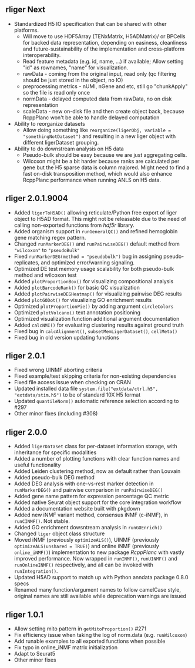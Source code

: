 ## rliger Next

- Standardized H5 IO specification that can be shared with other platforms.
  - Will move to use HDF5Array (TENxMatrix, H5ADMatrix)/ or BPCells for backed data representation, depending on easiness, cleanliness and future-sustainability of the implementation and cross-platform interoperability.
  - Read feature metadata (e.g. id, name, ...) if available; Allow setting "id" as rownames, "name" for visualization.
  - rawData - coming from the original input, read only (qc filtering should be just stored in the object, no IO)
  - preprocessing metrics - nUMI, nGene and etc, still go "chunkApply" so the file is read only once
  - normData - delayed computed data from rawData, no on disk representation
  - scaleData - new on-disk file and then create object back, because RcppPlanc won't be able to handle delayed computation
- Ability to reorganize datasets
  - Allow doing something like `reorganize(ligerObj, variable = "somethingNotDataset")` and resulting in a new liger object with different ligerDataset grouping.
- Ability to do downstream analysis on H5 data
  - Pseudo-bulk should be easy because we are just aggregating cells.
  - Wilcoxon might be a bit harder because ranks are calculated per gene but the H5 sparse data is column majored. Might need to find a fast on-disk transposition method, which would also enhance RcppPlanc performance when running ANLS on H5 data.

## rliger 2.0.1.9004

- Added `ligerToH5AD()` allowing reticulate/Python free export of liger object to H5AD format. This might not be releasable due to the need of calling non-exported functions from *hdf5r* library.
- Added organism support in `runGeneralQC()` and refined hemoglobin gene matching regex pattern.
- Changed `runMarkerDEG()` and `runPairwiseDEG()` default method from `"wilcoxon"` to `"pseudoBulk"`
- Fixed `runMarkerDEG(method = "pseudobulk")` bug in assigning pseudo-replicates, and optimized error/warning signaling.
- Optimized DE test memory usage scalability for both pseudo-bulk method and wilcoxon test
- Added `plotProportionBox()` for visualizing compositional analysis
- Added `plotBarcodeRank()` for basic QC visualization
- Added `plotPairwiseDEGHeatmap()` for visualizing pairwise DEG results
- Added `plotGODot()` for visualizing GO enrichment results
- Optimized `plotProportionPie()` by adding argument `circleColors`
- Optimized `plotVolcano()` text annotation positioning
- Optimized visualization function additional argument documentation
- Added `calcNMI()` for evaluating clustering results against ground truth
- Fixed bug in `calcAlignment()`, `subsetMemLigerDataset()`, `cellMeta()`
- Fixed bug in old version updating functions

## rliger 2.0.1

- Fixed wrong UINMF aborting criteria
- Fixed example/test skipping criteria for non-existing dependencies
- Fixed file access issue when checking on CRAN
- Updated installed data file `system.file("extdata/ctrl.h5", "extdata/stim.h5")` to be of standard 10X H5 format
- Updated `quantileNorm()` automatic reference selection according to #297
- Other minor fixes (including #308)

## rliger 2.0.0

- Added `ligerDataset` class for per-dataset information storage, with inheritance for specific modalities
- Added a number of plotting functions with clear function names and useful functionality
- Added Leiden clustering method, now as default rather than Louvain
- Added pseudo-bulk DEG method
- Added DEG analysis with one-vs-rest marker detection in `runMarkerDEG()` and pairwise comparison in `runPairwiseDEG()`
- Added gene name pattern for expression percentage QC metric
- Added native Seurat object support for the core integration workflow
- Added a documentation website built with pkgdown
- Added new iNMF variant method, consensus iNMF (c-iNMF), in `runCINMF()`. Not stable.
- Added GO enrichment dowsntream analysis in `runGOEnrich()`
- Changed `liger` object class structure
- Moved iNMF (previously `optimizeALS()`), UINMF (previously `optimizeALS(unshared = TRUE)`) and online iNMF (previously `online_iNMF()`) implementation to new package *RcppPlanc* with vastly improved performance. Now wrapped in `runINMF()`, `runUINMF()` and `runOnlineINMF()` respectively, and all can be invoked with `runIntegration()`.
- Updated H5AD support to match up with Python anndata package 0.8.0 specs
- Renamed many function/argument names to follow camelCase style, original names are still available while deprecation warnings are issued

## rliger 1.0.1

- Allow setting mito pattern in `getMitoProportion()` #271
- Fix efficiency issue when taking the log of norm.data (e.g. `runWilcoxon`)
- Add runable examples to all exported functions when possible
- Fix typo in online_iNMF matrix initialization
- Adapt to Seurat5
- Other minor fixes


